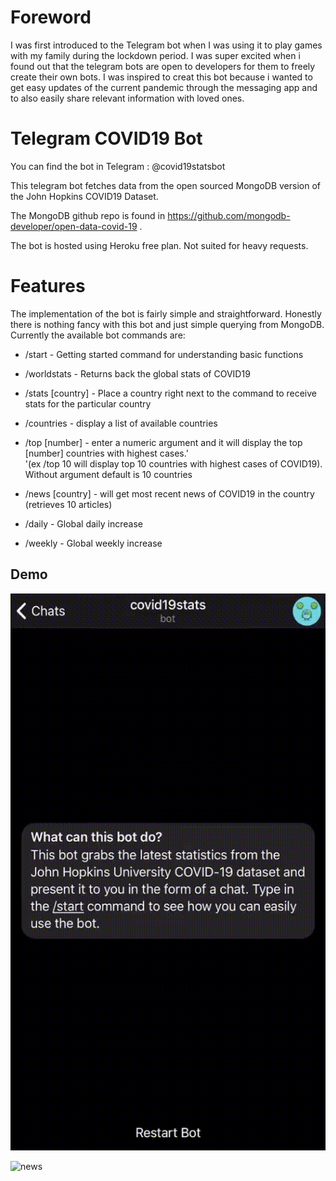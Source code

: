 # Foreword
I was first introduced to the Telegram bot when I was using it to play games with my family during the lockdown period.
I was super excited when i found out that the telegram bots are open to developers 
for them to freely create their own bots. I was inspired
 to creat this bot because i wanted to get easy updates of the current
pandemic through the messaging app and to also easily 
share relevant information with loved ones. 

# Telegram COVID19 Bot
You can find the bot in Telegram : @covid19statsbot

This telegram bot fetches data from the open sourced MongoDB version of the John Hopkins COVID19 Dataset. 

The MongoDB github repo is found in https://github.com/mongodb-developer/open-data-covid-19 .

The bot is hosted using Heroku free plan. Not suited for heavy requests. 

# Features 

The implementation of the bot is fairly simple and straightforward. Honestly there is nothing fancy with this bot and just simple querying from MongoDB. 
Currently the available bot commands are: 

- /start - Getting started command for understanding basic functions

- /worldstats - Returns back the global stats of COVID19

- /stats [country] - Place a country right next to the command to receive stats for the particular country

- /countries - display a list of available countries

- /top [number] - enter a numeric argument and it will display the top [number] countries with highest cases.' \
           '(ex /top 10 will display top 10 countries with highest cases of COVID19). Without argument default is 10 countries

- /news [country] - will get most recent news of COVID19 in the country (retrieves 10 articles)

- /daily - Global daily increase

- /weekly - Global weekly increase 

## Demo 

![Start](https://github.com/MarcoBrian/covid19-telegrambot/blob/master/assets/no2.gif)

![news](https://github.com/MarcoBrian/covid19-telegrambot/blob/master/assets/start.gif)